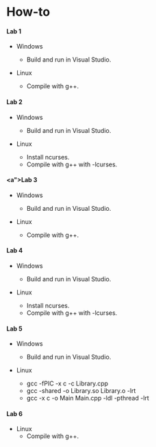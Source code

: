 # How-to #

#### <a>Lab 1</a>

* Windows
  - Build and run in Visual Studio.

* Linux 
  - Compile with g++.
  
#### <a>Lab 2</a>

* Windows
  - Build and run in Visual Studio.

* Linux
  - Install ncurses.
  - Compile with g++ with -lcurses.

#### <a">Lab 3</a>

* Windows
  - Build and run in Visual Studio.

* Linux
  - Compile with g++.

#### <a>Lab 4</a>
* Windows
  - Build and run in Visual Studio.

* Linux
  - Install ncurses.
  - Compile with g++ with -lcurses.

#### <a>Lab 5</a>
* Windows
  - Build and run in Visual Studio.

* Linux
  - gcc -fPIC -x c -c Library.cpp
  - gcc -shared -o Library.so Library.o -lrt
  - gcc -x c -o Main Main.cpp -ldl -pthread -lrt

#### <a name="lab6">Lab 6</a>
* Linux
  - Compile with g++.
